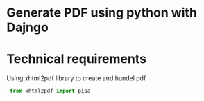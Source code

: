 # Generate PDF using python with Dajngo
# Technical requirements 
Using xhtml2pdf library to create and hundel pdf 
```python
 from xhtml2pdf import pisa

```
